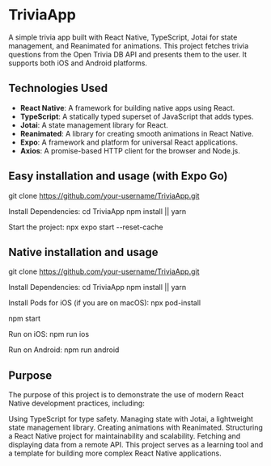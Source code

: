 # TriviaApp

A simple trivia app built with React Native, TypeScript, Jotai for state management, and Reanimated for animations. This project fetches trivia questions from the Open Trivia DB API and presents them to the user. It supports both iOS and Android platforms.

## Technologies Used

- **React Native**: A framework for building native apps using React.
- **TypeScript**: A statically typed superset of JavaScript that adds types.
- **Jotai**: A state management library for React.
- **Reanimated**: A library for creating smooth animations in React Native.
- **Expo**: A framework and platform for universal React applications.
- **Axios**: A promise-based HTTP client for the browser and Node.js.

## Easy installation and usage (with Expo Go)

git clone https://github.com/your-username/TriviaApp.git
  
Install Dependencies:
cd TriviaApp
npm install || yarn

Start the project:
npx expo start --reset-cache

## Native installation and usage 
git clone https://github.com/your-username/TriviaApp.git
  
Install Dependencies:
cd TriviaApp
npm install || yarn

Install Pods for iOS (if you are on macOS):
npx pod-install

npm start

Run on iOS:
npm run ios

Run on Android:
npm run android

## Purpose
The purpose of this project is to demonstrate the use of modern React Native development practices, including:

Using TypeScript for type safety.
Managing state with Jotai, a lightweight state management library.
Creating animations with Reanimated.
Structuring a React Native project for maintainability and scalability.
Fetching and displaying data from a remote API.
This project serves as a learning tool and a template for building more complex React Native applications.